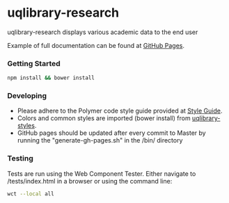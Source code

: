 # uqlibrary-research

uqlibrary-research displays various academic data to the end user

Example of full documentation can be found at [GitHub Pages](http://uqlibrary.github.io/uqlibrary-research).

### Getting Started
```sh
npm install && bower install
```

### Developing
- Please adhere to the Polymer code style guide provided at [Style Guide](http://polymerelements.github.io/style-guide/). 
- Colors and common styles are imported (bower install) from [uqlibrary-styles](http://github.com/uqlibrary/uqlibrary-styles).
- GitHub pages should be updated after every commit to Master by running the "generate-gh-pages.sh" in the /bin/ directory

### Testing
Tests are run using the Web Component Tester. Either navigate to /tests/index.html in a browser or using the command line:
```sh
wct --local all
```